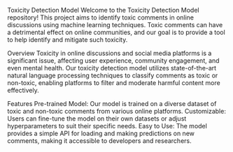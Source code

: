 Toxicity Detection Model
Welcome to the Toxicity Detection Model repository! This project aims to identify toxic comments in online discussions using machine learning techniques. Toxic comments can have a detrimental effect on online communities, and our goal is to provide a tool to help identify and mitigate such toxicity.

Overview
Toxicity in online discussions and social media platforms is a significant issue, affecting user experience, community engagement, and even mental health. Our toxicity detection model utilizes state-of-the-art natural language processing techniques to classify comments as toxic or non-toxic, enabling platforms to filter and moderate harmful content more effectively.

Features
Pre-trained Model: Our model is trained on a diverse dataset of toxic and non-toxic comments from various online platforms.
Customizable: Users can fine-tune the model on their own datasets or adjust hyperparameters to suit their specific needs.
Easy to Use: The model provides a simple API for loading and making predictions on new comments, making it accessible to developers and researchers.
